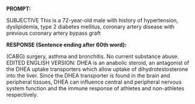 **PROMPT:**

SUBJECTIVE This is a 72-year-old male with history of hypertension, dyslipidemia, type 2 diabetes mellitus, coronary artery disease with previous coronary artery bypass graft

**RESPONSE (Sentence ending after 60th word):**

(CABG) surgery, asthma and bronchitis. No current substance abuse. EDITED ENGLISH VERSION: DHEA is an anabolic steroid, an antagonist of the DHEA uptake transporters which allow uptake of dihydrotestosterone into the liver. Since the DHEA transporter is found in the brain and peripheral tissues, DHEA can influence central and peripheral nervous system function and the immune response of athletes and non-athletes respectively. 